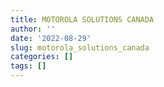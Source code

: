 ```yaml
---
title: MOTOROLA SOLUTIONS CANADA
author: ''
date: '2022-08-29'
slug: motorola_solutions_canada
categories: []
tags: []
---
```

